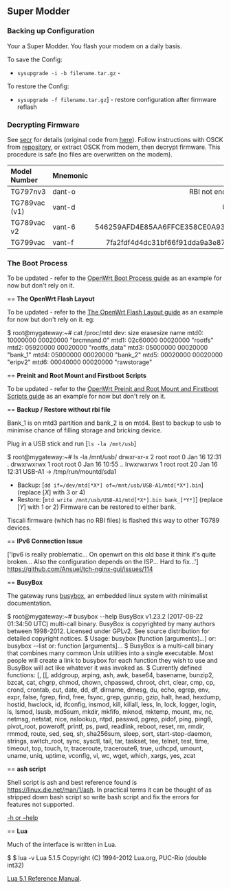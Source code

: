 ## Super Modder
### Backing up Configuration

Your a Super Modder. You flash your modem on a daily basis.

To save the Config:
* `sysupgrade -i -b filename.tar.gz` - 
    
To restore the Config:    
* `sysupgrade -f filename.tar.gz`] - restore configuration after firmware reflash

### Decrypting Firmware

See [secr](https://github.com/mswhirl/secr) for details (original code from [here](https://github.com/pedro-n-rocha/secr)). Follow instructions with OSCK from <a href="https://pastelink.net/laft">repository</a>, or extract OSCK from modem, then decrypt firmware. This procedure is safe (no files are overwritten on the modem).

| Model Number | Mnemonic |                        OSCK                                      | 
|:-------------|:---------|:----------------------------------------------------------------:|
| TG797nv3     |  dant-o  | RBI not encryped, only signed                                    |
| TG789vac (v1)|  vant-d  | Unknown                                                          |
| TG789vac v2  |  vant-6  | 546259AFD4E85AA6FFCE358CE0A93452E25A848138A67C142E42FEC79F4F3784 |
| TG799vac     |  vant-f  | 7fa2fdf4d4dc31bf66f91dda9a3e8777b7d7d2ec6e8db1926c0831ca2a279fdb |

### The Boot Process

To be updated - refer to the <a href="https://openwrt.org/docs/techref/process.boot">OpenWrt Boot Process guide</a> as an example for now but don't rely on it.

== <b>The OpenWrt Flash Layout</b>

To be updated - refer to the <a href="https://openwrt.org/docs/techref/flash.layout">The OpenWrt Flash Layout guide</a> as an example for now but don't rely on it. eg:

$ root@mygateway:~# cat /proc/mtd
dev:    size   erasesize  name
mtd0: 10000000 00020000 "brcmnand.0"
mtd1: 02c60000 00020000 "rootfs"
mtd2: 05920000 00020000 "rootfs_data"
mtd3: 05000000 00020000 "bank_1"
mtd4: 05000000 00020000 "bank_2"
mtd5: 00020000 00020000 "eripv2"
mtd6: 00040000 00020000 "rawstorage"


== <b>Preinit and Root Mount and Firstboot Scripts</b>

To be updated - refer to the <a href="https://openwrt.org/docs/techref/preinit_mount?s[]=overlay">OpenWrt Preinit and Root Mount and Firstboot Scripts guide</a> as an example for now but don't rely on it.


== <b>Backup / Restore without rbi file</b>

Bank_1 is on mtd3 partition and bank_2 is on mtd4. Best to backup to usb to minimise chance of filling storage and bricking device.

Plug in a USB stick and run [`ls -la /mnt/usb`]

$ root@mygateway:~# ls -la /mnt/usb/
drwxr-xr-x    2 root     root             0 Jan 16 12:31 .
drwxrwxrwx    1 root     root             0 Jan 16 10:55 ..
lrwxrwxrwx    1 root     root            20 Jan 16 12:31 USB-A1 -> /tmp/run/mountd/sda1

* Backup: [`dd if=/dev/mtd[*X*] of=/mnt/usb/USB-A1/mtd[*X*].bin`] (replace [*X*] with 3 or 4)
* Restore: [`mtd write /mnt/usb/USB-A1/mtd[*X*].bin bank_[*Y*]`] (replace [*Y*] with 1 or 2)
           Firmware can be restored to either bank. 

Tiscali firmware (which has no RBI files) is flashed this way to other TG789 devices.


== <b>IPv6 Connection Issue</b>

['Ipv6 is really problematic... On openwrt on this old base it think it's quite broken... Also the configuration depends on the ISP... Hard to fix...'] https://github.com/Ansuel/tch-nginx-gui/issues/114


== <b>BusyBox</b>

The gateway runs <a href="https://busybox.net/about.html">busybox</a>, an embedded linux system with minimalist documentation.

$ root@mygateway:~# busybox --help
BusyBox v1.23.2 (2017-08-22 01:34:50 UTC) multi-call binary.
BusyBox is copyrighted by many authors between 1998-2012.
Licensed under GPLv2. See source distribution for detailed
copyright notices.
$ 
Usage: busybox [function [arguments]...]
   or: busybox --list
   or: function [arguments]...
$ 
        BusyBox is a multi-call binary that combines many common Unix
        utilities into a single executable.  Most people will create a
        link to busybox for each function they wish to use and BusyBox
        will act like whatever it was invoked as.
$ 
Currently defined functions:
        [, [[, addgroup, arping, ash, awk, base64, basename, bunzip2, bzcat,
        cat, chgrp, chmod, chown, chpasswd, chroot, chrt, clear, cmp, cp,
        crond, crontab, cut, date, dd, df, dirname, dmesg, du, echo, egrep,
        env, expr, false, fgrep, find, free, fsync, grep, gunzip, gzip, halt,
        head, hexdump, hostid, hwclock, id, ifconfig, insmod, kill, killall,
        less, ln, lock, logger, login, ls, lsmod, lsusb, md5sum, mkdir, mkfifo,
        mknod, mktemp, mount, mv, nc, netmsg, netstat, nice, nslookup, ntpd,
        passwd, pgrep, pidof, ping, ping6, pivot_root, poweroff, printf, ps,
        pwd, readlink, reboot, reset, rm, rmdir, rmmod, route, sed, seq, sh,
        sha256sum, sleep, sort, start-stop-daemon, strings, switch_root, sync,
        sysctl, tail, tar, taskset, tee, telnet, test, time, timeout, top,
        touch, tr, traceroute, traceroute6, true, udhcpd, umount, uname, uniq,
        uptime, vconfig, vi, wc, wget, which, xargs, yes, zcat


== <b>ash script</b>

Shell script is ash and best reference found is https://linux.die.net/man/1/ash. In practical terms it can be thought of as stripped down bash script so write bash script and fix the errors for features not supported.

<a href="https://www.howtogeek.com/108890/how-to-get-help-with-a-command-from-the-linux-terminal-8-tricks-for-beginners-pros-alike/">-h or –help</a>

== <b>Lua</b>

Much of the interface is written in Lua.

$ $ lua -v
Lua 5.1.5  Copyright (C) 1994-2012 Lua.org, PUC-Rio (double int32)

<a href="https://www.lua.org/manual/5.1/">Lua 5.1 Reference Manual</a>.